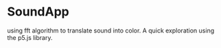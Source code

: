 # SoundApp
using fft algorithm to translate sound into color. A quick exploration using the p5.js library.
